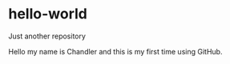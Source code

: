 # hello-world
Just another repository

Hello my name is Chandler and this is my first time using GitHub.
